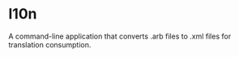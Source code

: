 # l10n

A command-line application that converts .arb files to .xml files for
translation consumption.